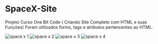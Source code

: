 # SpaceX-Site
Projeto Curso One Bit Code ( Criando Site Completo com HTML e suas Funções)
Foram utilizados forms, tags e atributos pertencentes ao HTML. 

![space x 1](https://user-images.githubusercontent.com/101350793/159186455-100c214d-4b9c-4c0d-b2f1-dfbe38f3f6d4.png)
![space x 2](https://user-images.githubusercontent.com/101350793/159186476-3c39b5ba-255d-49c8-9051-18ca84572eab.png)
![space x 3](https://user-images.githubusercontent.com/101350793/159186507-0c885315-a18f-4772-87cf-76ed44df6fda.png)
![space x 4](https://user-images.githubusercontent.com/101350793/159186529-a603e04c-9cc6-45c6-89f6-10130cda421c.png)
